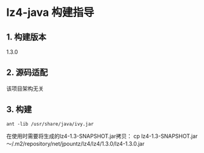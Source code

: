 # lz4-java 构建指导

## 1. 构建版本
1.3.0

## 2. 源码适配
该项目架构无关

## 3. 构建
```
ant -lib /usr/share/java/ivy.jar
```
在使用时需要将生成的lz4-1.3-SNAPSHOT.jar拷贝：
cp lz4-1.3-SNAPSHOT.jar ～/.m2/repository/net/jpountz/lz4/lz4/1.3.0/lz4-1.3.0.jar
